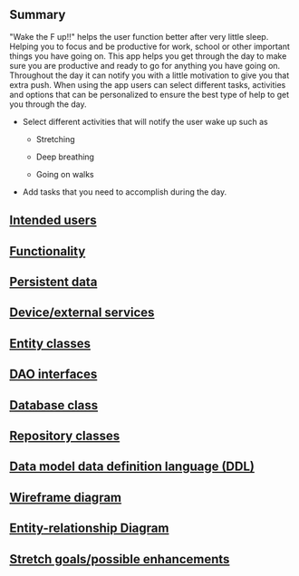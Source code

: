 ## Summary

"Wake the F up!!" helps the user function better after very little sleep. Helping you to focus and be productive for work, school or other important things you have going on. This app helps you get through the day to make sure you are productive and ready to go for anything you have going on. Throughout the day it can notify you with a little motivation to give you that extra push. When using the app users can select different tasks, activities and options that can be  personalized to ensure the best type of help to get you through the day.

* Select different activities that will notify the user wake up such as

	* Stretching

	* Deep breathing

	* Going on walks

* Add tasks that you need to accomplish during the day.

## [Intended users](work/intended-users.md "Intended users")

## [Functionality](work/functionality.md "Functionality")

## [Persistent data](work/persistent-data.md "Persistent data")

## [Device/external services](work/device-ext.md "Device/external services")

## [Entity classes](work/entity-classes.md "Entity classes")

## [DAO interfaces](work/dao-interfaces.md "DAO interfaces")

## [Database class](work/database.md "Database class")

## [Repository classes](work/repository-classes.md "Repository classes")

## [Data model data definition language (DDL)](dddl.md "DDL")

## [Wireframe diagram](work/wireframe.md "Wireframe diagram")

## [Entity-relationship Diagram](work/erd.md "ERD diagram")

## [Stretch goals/possible enhancements](work/stretch-goals.md "Stretch goals/possible enhancements")
